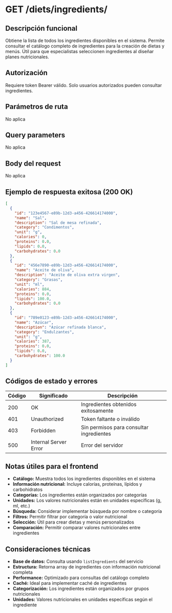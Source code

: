 # GET /diets/ingredients/

## Descripción funcional

Obtiene la lista de todos los ingredientes disponibles en el sistema. Permite consultar el catálogo completo de ingredientes para la creación de dietas y menús. Útil para que especialistas seleccionen ingredientes al diseñar planes nutricionales.

## Autorización

Requiere token Bearer válido. Solo usuarios autorizados pueden consultar ingredientes.

## Parámetros de ruta

No aplica

## Query parameters

No aplica

## Body del request

No aplica

## Ejemplo de respuesta exitosa (200 OK)

```json
[
  {
    "id": "123e4567-e89b-12d3-a456-426614174000",
    "name": "Sal",
    "description": "Sal de mesa refinada",
    "category": "Condimentos",
    "unit": "g",
    "calories": 0,
    "proteins": 0.0,
    "lipids": 0.0,
    "carbohydrates": 0.0
  },
  {
    "id": "456e7890-e89b-12d3-a456-426614174000",
    "name": "Aceite de oliva",
    "description": "Aceite de oliva extra virgen",
    "category": "Grasas",
    "unit": "ml",
    "calories": 884,
    "proteins": 0.0,
    "lipids": 100.0,
    "carbohydrates": 0.0
  },
  {
    "id": "789e0123-e89b-12d3-a456-426614174000",
    "name": "Azúcar",
    "description": "Azúcar refinada blanca",
    "category": "Endulzantes",
    "unit": "g",
    "calories": 387,
    "proteins": 0.0,
    "lipids": 0.0,
    "carbohydrates": 100.0
  }
]
```

## Códigos de estado y errores

| Código | Significado           | Descripción                              |
| ------ | --------------------- | ---------------------------------------- |
| 200    | OK                    | Ingredientes obtenidos exitosamente      |
| 401    | Unauthorized          | Token faltante o inválido                |
| 403    | Forbidden             | Sin permisos para consultar ingredientes |
| 500    | Internal Server Error | Error del servidor                       |

## Notas útiles para el frontend

- **Catálogo:** Muestra todos los ingredientes disponibles en el sistema
- **Información nutricional:** Incluye calorías, proteínas, lípidos y carbohidratos
- **Categorías:** Los ingredientes están organizados por categorías
- **Unidades:** Los valores nutricionales están en unidades específicas (g, ml, etc.)
- **Búsqueda:** Considerar implementar búsqueda por nombre o categoría
- **Filtros:** Permitir filtrar por categoría o valor nutricional
- **Selección:** Útil para crear dietas y menús personalizados
- **Comparación:** Permitir comparar valores nutricionales entre ingredientes

## Consideraciones técnicas

- **Base de datos:** Consulta usando `listIngredients` del servicio
- **Estructura:** Retorna array de ingredientes con información nutricional completa
- **Performance:** Optimizado para consultas del catálogo completo
- **Caché:** Ideal para implementar caché de ingredientes
- **Categorización:** Los ingredientes están organizados por grupos nutricionales
- **Unidades:** Valores nutricionales en unidades específicas según el ingrediente
